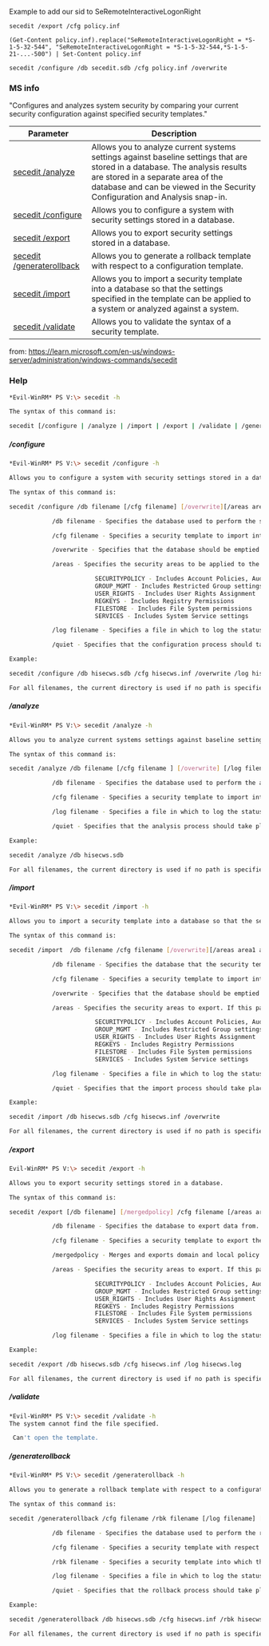 
Example to add our sid to SeRemoteInteractiveLogonRight

`secedit /export /cfg policy.inf`

`(Get-Content policy.inf).replace("SeRemoteInteractiveLogonRight = *S-1-5-32-544", "SeRemoteInteractiveLogonRight = *S-1-5-32-544,*S-1-5-21-...-500") | Set-Content policy.inf`

`secedit /configure /db secedit.sdb /cfg policy.inf /overwrite`


### MS info

"Configures and analyzes system security by comparing your current security configuration against specified security templates."

| Parameter                                                                                                                              | Description                                                                                                                                                                                                                                      |
| -------------------------------------------------------------------------------------------------------------------------------------- | ------------------------------------------------------------------------------------------------------------------------------------------------------------------------------------------------------------------------------------------------ |
| [secedit /analyze](https://learn.microsoft.com/en-us/windows-server/administration/windows-commands/secedit-analyze)                   | Allows you to analyze current systems settings against baseline settings that are stored in a database. The analysis results are stored in a separate area of the database and can be viewed in the Security Configuration and Analysis snap-in. |
| [secedit /configure](https://learn.microsoft.com/en-us/windows-server/administration/windows-commands/secedit-configure)               | Allows you to configure a system with security settings stored in a database.                                                                                                                                                                    |
| [secedit /export](https://learn.microsoft.com/en-us/windows-server/administration/windows-commands/secedit-export)                     | Allows you to export security settings stored in a database.                                                                                                                                                                                     |
| [secedit /generaterollback](https://learn.microsoft.com/en-us/windows-server/administration/windows-commands/secedit-generaterollback) | Allows you to generate a rollback template with respect to a configuration template.                                                                                                                                                             |
| [secedit /import](https://learn.microsoft.com/en-us/windows-server/administration/windows-commands/secedit-import)                     | Allows you to import a security template into a database so that the settings specified in the template can be applied to a system or analyzed against a system.                                                                                 |
| [secedit /validate](https://learn.microsoft.com/en-us/windows-server/administration/windows-commands/secedit-validate)                 | Allows you to validate the syntax of a security template.                                                                                                                                                                                        |
from: https://learn.microsoft.com/en-us/windows-server/administration/windows-commands/secedit

### Help

```sh
*Evil-WinRM* PS V:\> secedit -h

The syntax of this command is:

secedit [/configure | /analyze | /import | /export | /validate | /generaterollback]
```

##### /configure

```sh
*Evil-WinRM* PS V:\> secedit /configure -h

Allows you to configure a system with security settings stored in a database.

The syntax of this command is:

secedit /configure /db filename [/cfg filename] [/overwrite][/areas area1 area2...] [/log filename] [/quiet]

            /db filename - Specifies the database used to perform the security configuration.

            /cfg filename - Specifies a security template to import into the database prior to configuring the computer. Security templates are created using the Security Templates snap-in.

            /overwrite - Specifies that the database should be emptied prior to importing the security template. If this parameter is not specified, the settings in the security template are accumulated into the database.  If this parameter is not specified and there are conflicting settings in the database and the template being imported, the template settings win.

            /areas - Specifies the security areas to be applied to the system. If this parameter is not specified, all security settings defined in the database are applied to the system. To configure multiple areas, separate each area by a space.  The following security areas are supported:

                        SECURITYPOLICY - Includes Account Policies, Audit Policies, Event Log Settings and Security Options.
                        GROUP_MGMT - Includes Restricted Group settings
                        USER_RIGHTS - Includes User Rights Assignment
                        REGKEYS - Includes Registry Permissions
                        FILESTORE - Includes File System permissions
                        SERVICES - Includes System Service settings

            /log filename - Specifies a file in which to log the status of the configuration process.  If not specified, configuration processing information is logged in the scesrv.log file which is located in the %windir%\security\logs directory.

            /quiet - Specifies that the configuration process should take place without prompting the user for any confirmation.

Example:

secedit /configure /db hisecws.sdb /cfg hisecws.inf /overwrite /log hisecws.log

For all filenames, the current directory is used if no path is specified.
```

##### /analyze

```sh
*Evil-WinRM* PS V:\> secedit /analyze -h

Allows you to analyze current systems settings against baseline settings that are stored in a database.  The analysis results are stored in a separate area of the database and can be viewed in the Security Configuration and Analysis snap-in.

The syntax of this command is:

secedit /analyze /db filename [/cfg filename ] [/overwrite] [/log filename] [/quiet]

            /db filename - Specifies the database used to perform the analysis.

            /cfg filename - Specifies a security template to import into the database prior to performing the analysis. Security templates are created using the Security Templates snap-in.

            /log filename - Specifies a file in which to log the status of the configuration process.  If not specified, configuration processing information is logged in the scesrv.log file which is located in the s%windir%\security\logs directory.

            /quiet - Specifies that the analysis process should take place without prompting the user for any confirmation.

Example:

secedit /analyze /db hisecws.sdb

For all filenames, the current directory is used if no path is specified.
```

##### /import

```sh
*Evil-WinRM* PS V:\> secedit /import -h

Allows you to import a security template into a database so that the settings specified in the template can be applied to a system or analyzed against a system.

The syntax of this command is:

secedit /import  /db filename /cfg filename [/overwrite][/areas area1 area2...] [/log filename] [/quiet]

            /db filename - Specifies the database that the security template settings will be imported into.

            /cfg filename - Specifies a security template to import into the database. Security templates are created using the Security Templates snap-in.

            /overwrite - Specifies that the database should be emptied prior to importing the security template. If this parameter is not specified, the settings in the security template are accumulated into the database.  If this parameter is not specified and there are conflicting settings in the database and the template being imported, the template settings win.

            /areas - Specifies the security areas to export. If this parameter is not specified, all security settings defined in the database are exported. To export specific areas, separate each area by a space.  The following security areas are exported:

                        SECURITYPOLICY - Includes Account Policies, Audit Policies, Event Log Settings and Security Options.
                        GROUP_MGMT - Includes Restricted Group settings
                        USER_RIGHTS - Includes User Rights Assignment
                        REGKEYS - Includes Registry Permissions
                        FILESTORE - Includes File System permissions
                        SERVICES - Includes System Service settings

            /log filename - Specifies a file in which to log the status of the import process.  If not specified, import processing information is logged in the scesrv.log file which is located in the %windir%\security\logs directory.

            /quiet - Specifies that the import process should take place without prompting the user for any confirmation.

Example:

secedit /import /db hisecws.sdb /cfg hisecws.inf /overwrite

For all filenames, the current directory is used if no path is specified.
```

##### /export

```sh
Evil-WinRM* PS V:\> secedit /export -h

Allows you to export security settings stored in a database.

The syntax of this command is:

secedit /export [/db filename] [/mergedpolicy] /cfg filename [/areas area1 area2...] [/log filename]

            /db filename - Specifies the database to export data from. If not specified, system security database will be used.

            /cfg filename - Specifies a security template to export the database contents to.

            /mergedpolicy - Merges and exports domain and local policy security settings.

            /areas - Specifies the security areas to export. If this parameter is not specified, all security settings defined in the database are exported. To export specific areas, separate each area by a space.  The following security areas are exported:

                        SECURITYPOLICY - Includes Account Policies, Audit Policies, Event Log Settings and Security Options.
                        GROUP_MGMT - Includes Restricted Group settings
                        USER_RIGHTS - Includes User Rights Assignment
                        REGKEYS - Includes Registry Permissions
                        FILESTORE - Includes File System permissions
                        SERVICES - Includes System Service settings

            /log filename - Specifies a file in which to log the status of the export process.  If not specified, export processing information is logged in the scesrv.log file which is located in the %windir%\security\logs directory.

Example:

secedit /export /db hisecws.sdb /cfg hisecws.inf /log hisecws.log

For all filenames, the current directory is used if no path is specified.
```

##### /validate

```sh
*Evil-WinRM* PS V:\> secedit /validate -h
The system cannot find the file specified.

 Can't open the template.
```

##### /generaterollback

```sh
*Evil-WinRM* PS V:\> secedit /generaterollback -h

Allows you to generate a rollback template with respect to a configuration template.

The syntax of this command is:

secedit /generaterollback /cfg filename /rbk filename [/log filename] [/quiet]

            /db filename - Specifies the database used to perform the rollback.

            /cfg filename - Specifies a security template with respect to which a rollback template is generated. Security templates are created using the Security Templates snap-in.

            /rbk filename - Specifies a security template into which the rollback information is written. Security templates are created using the Security Templates snap-in.

            /log filename - Specifies a file in which to log the status of the rollback process.  If not specified, rollback processing information is logged in the scesrv.log file which is located in the %windir%\security\logs directory.

            /quiet - Specifies that the rollback process should take place without prompting the user for any confirmation.

Example:

secedit /generaterollback /db hisecws.sdb /cfg hisecws.inf /rbk hisecwsrollback.inf /log hisecws.log

For all filenames, the current directory is used if no path is specified.
```


